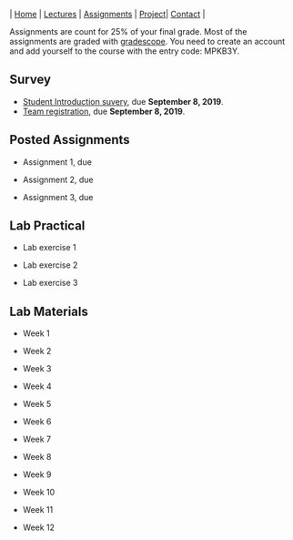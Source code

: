 | [Home](index.md) | [Lectures](lectures.md) | [Assignments](assignments.md) | [Project](project.md)| [Contact](contact.md) |

Assignments are count for 25% of your final grade. Most of the assignments are graded with [gradescope](https://www.gradescope.com/). You need to create an account and add yourself to the course with the entry code: MPKB3Y.

## Survey

- [Student Introduction suvery](https://forms.gle/2iQKQrGpcXnXMsQe9), due **September 8, 2019**.
- [Team registration](https://forms.gle/793jBEcBh9U57Qp99), due **September 8, 2019**.



## Posted Assignments

- Assignment 1, due 

- Assignment 2, due 

- Assignment 3, due 


## Lab Practical

- Lab exercise 1 

- Lab exercise 2 

- Lab exercise 3


## Lab Materials

- Week 1

- Week 2

- Week 3

- Week 4

- Week 5

- Week 6

- Week 7

- Week 8

- Week 9

- Week 10

- Week 11

- Week 12
